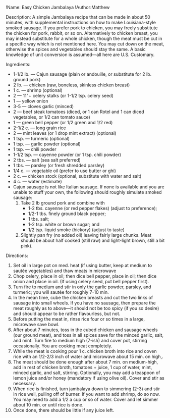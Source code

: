 !Name: Easy Chicken Jambalaya
!Author:Matthew

Description:
A simple Jambalaya recipe that can be made in about 50 minutes, with supplemental instructions on how to make Louisiana-style smoked sausage.
If you prefer pork to chicken, you may freely substitute the chicken for pork, rabbit, or so on.
Alternatively to chicken breast, you may instead substitute for a whole chicken, though the meat must be cut in a specific way which is not mentioned here.
You may cut down on the meat, otherwise the spices and vegetables should stay the same.
A basic knowledge of unit conversion is assumed—all here are U.S. Customary.

Ingredients:

- 1-1/2 lb. — Cajun sausage (plain or andouille, or substitute for 2 lb. ground pork)
- 2 lb. — chicken (raw, boneless, skinless chicken breast)
- 1 c. — shrimp (optional)
- 2 — 11"+ celery stalks (or 1-1/2 tsp. celery seed)
- 1 — yellow onion
- 3-5 — cloves garlic (minced)
- 2 — beef steak tomatoes (diced, or 1 can Rotel and 1 can diced vegetables, or 1/2 can tomato sauce)
- 1 — green bell pepper (or 1/2 green and 1/2 red)
- 2-1/2 c. — long grain rice
- 2 — mint leaves (or 1 drop mint extract) (optional)
- 1 tsp. — turmeric (optional)
- 1 tsp. — garlic powder (optional)
- 1 tsp. — chili powder
- 1-1/2 tsp. — cayenne powder (or 1 tsp. chili powder)
- 2 tbs. — salt (sea salt preferred)
- 1 tbs. — parsley (or fresh shredded parsley)
- 1/4 c. — vegetable oil (prefer to use butter or ghi)
- 2 c. — chicken stock (optional, substitute with water and salt)
- 4 c. — water (estimate)
- Cajun sausage is not like Italian sausage.  If none is available and you are unable to stuff your own, the following should roughly simulate smoked sausage:
	1. Take 2 lb ground pork and combine with
		- 1-2 tbs. cayenne (or red pepper flakes) (adjust to preference);
		- 1/2-1 tbs. finely ground black pepper;
		- 1 tbs. salt;
		- 1-2 tsp. white or brown sugar; and
		- 1/2 tsp. liquid smoke (hickory) (adjust to taste) 
	2. Slightly pan fry (no added oil) leaving fairly large chunks.  Meat should be about half cooked (still raw) and light-light brown, still a bit pink).

Directions:
1. Set oil in large pot on med. heat (if using butter, keep at medium to sautée vegetables) and thaw meats in microwave
2. Chop celery, place in oil; then dice bell pepper, place in oil; then dice onion and place in oil. (If using celery seed, put bell pepper first).
3. Turn fire to medium and stir in only the garlic powder, parsley, and turmeric; you will sautée for roughly 7-10 min.
4. In the mean time, cube the chicken breasts and cut the two links of sausage into small wheels. If you have no sausage, then prepare the meat roughly as to above—it should not be too spicy (if you so desire) and should appear to be rather flavourless, but not.
6. Before putting the meat in, rinse rice four or so times in a large, microwave save bowl.
7. After about 7 minutes, toss in the cubed chicken and sausage wheels (our ground meat), and toss in all spices save for the minced garlic, salt, and mint. Turn fire to medium high (7-ish) and cover pot, stirring occasionally. You are cooking meat completely.
8. While the meat is cooking pour 1 c. chicken broth into rice and coven rice with an 1/2-2/3 inch of water and microwave about 15 min. on high,.
9. The meat should be done enough after about 7 min. on medium-high, add in rest of chicken broth, tomatoes + juice, 1 cup of water, mint, minced garlic, and salt, stirring. Optionally, you may add a teaspoon of lemon juice and/or honey (mandatory if using olive oil).
   Cover and stir as necessary.
10. When rice is finished, turn jambalaya down to simmering (2-3) and stir in rice well, pulling off of burner.  If you want to add shrimp, do so now.  You may need to add a 1/2 a cup or so of water.  Cover and let simmer about 10 min. or until rice is done.
11. Once done, there should be little if any juice left.
